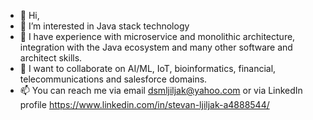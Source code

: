 - 👋 Hi,
- 👀 I’m interested in Java stack technology
- 🌱 I have experience with microservice and monolithic architecture, integration with the Java ecosystem and many other software and architect skills.
- 💞️ I want to collaborate on AI/ML, IoT, bioinformatics, financial, telecommunications and salesforce domains.
- 📫 You can reach me via email dsmljiljak@yahoo.com or via LinkedIn profile https://www.linkedin.com/in/stevan-ljiljak-a4888544/

<!---
StevanLjiljak/StevanLjiljak is a ✨ special ✨ repository because its `README.md` (this file) appears on your GitHub profile.
You can click the Preview link to take a look at your changes.
--->
